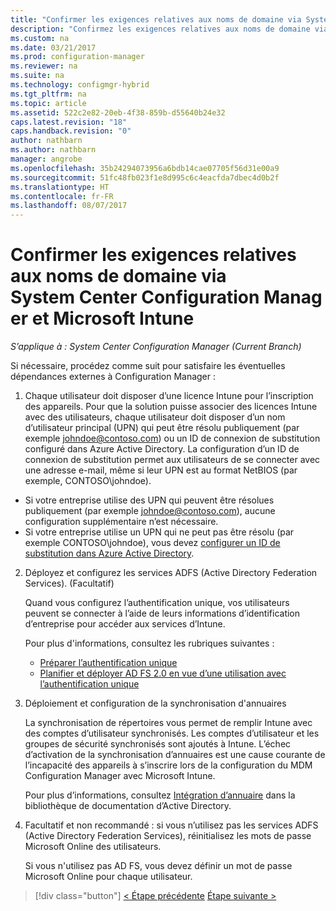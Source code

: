 ```yaml
---
title: "Confirmer les exigences relatives aux noms de domaine via System Center Configuration Manager | Microsoft Docs"
description: "Confirmez les exigences relatives aux noms de domaine via System Center Configuration Manager."
ms.custom: na
ms.date: 03/21/2017
ms.prod: configuration-manager
ms.reviewer: na
ms.suite: na
ms.technology: configmgr-hybrid
ms.tgt_pltfrm: na
ms.topic: article
ms.assetid: 522c2e82-20eb-4f38-859b-d55640b24e32
caps.latest.revision: "18"
caps.handback.revision: "0"
author: nathbarn
ms.author: nathbarn
manager: angrobe
ms.openlocfilehash: 35b24294073956a6bdb14cae07705f56d31e00a9
ms.sourcegitcommit: 51fc48fb023f1e8d995c6c4eacfda7dbec4d0b2f
ms.translationtype: HT
ms.contentlocale: fr-FR
ms.lasthandoff: 08/07/2017
---
```

# <a name="confirm-domain-name-requirements-with-system-center-configuration-manager-and-microsoft-intune"></a>Confirmer les exigences relatives aux noms de domaine via System Center Configuration Manager et Microsoft Intune

*S’applique à : System Center Configuration Manager (Current Branch)*

Si nécessaire, procédez comme suit pour satisfaire les éventuelles dépendances externes à Configuration Manager :

1. Chaque utilisateur doit disposer d’une licence Intune pour l’inscription des appareils. Pour que la solution puisse associer des licences Intune avec des utilisateurs, chaque utilisateur doit disposer d’un nom d’utilisateur principal (UPN) qui peut être résolu publiquement (par exemple johndoe@contoso.com) ou un ID de connexion de substitution configuré dans Azure Active Directory. La configuration d’un ID de connexion de substitution permet aux utilisateurs de se connecter avec une adresse e-mail, même si leur UPN est au format NetBIOS (par exemple, CONTOSO\johndoe).

  - Si votre entreprise utilise des UPN qui peuvent être résolues publiquement (par exemple johndoe@contoso.com), aucune configuration supplémentaire n’est nécessaire.
  - Si votre entreprise utilise un UPN qui ne peut pas être résolu (par exemple CONTOSO\johndoe), vous devez [configurer un ID de substitution dans Azure Active Directory](https://azure.microsoft.com/documentation/articles/active-directory-aadconnect-get-started-custom/#pages-under-the-section-sync).

2.  Déployez et configurez les services ADFS (Active Directory Federation Services). (Facultatif)

     Quand vous configurez l’authentification unique, vos utilisateurs peuvent se connecter à l’aide de leurs informations d’identification d’entreprise pour accéder aux services d’Intune.

     Pour plus d'informations, consultez les rubriques suivantes :
    -   [Préparer l’authentification unique](http://go.microsoft.com/fwlink/?LinkID=271124)
    -   [Planifier et déployer AD FS 2.0 en vue d’une utilisation avec l’authentification unique](http://go.microsoft.com/fwlink/?LinkID=271125)

3.  Déploiement et configuration de la synchronisation d'annuaires

     La synchronisation de répertoires vous permet de remplir Intune avec des comptes d’utilisateur synchronisés. Les comptes d’utilisateur et les groupes de sécurité synchronisés sont ajoutés à Intune. L’échec d’activation de la synchronisation d’annuaires est une cause courante de l’incapacité des appareils à s’inscrire lors de la configuration du MDM Configuration Manager avec Microsoft Intune.

     Pour plus d’informations, consultez [Intégration d’annuaire](http://go.microsoft.com/fwlink/?LinkID=271120) dans la bibliothèque de documentation d’Active Directory.

4.  Facultatif et non recommandé : si vous n’utilisez pas les services ADFS (Active Directory Federation Services), réinitialisez les mots de passe Microsoft Online des utilisateurs.

     Si vous n'utilisez pas AD FS, vous devez définir un mot de passe Microsoft Online pour chaque utilisateur.

> [!div class="button"]
[< Étape précédente](create-mdm-collection.md) [Étape suivante >](configure-intune-subscription.md)
